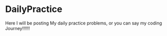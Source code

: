 # DailyPractice

Here I will be posting My daily practice problems, or you can say my coding Journey!!!!!!
